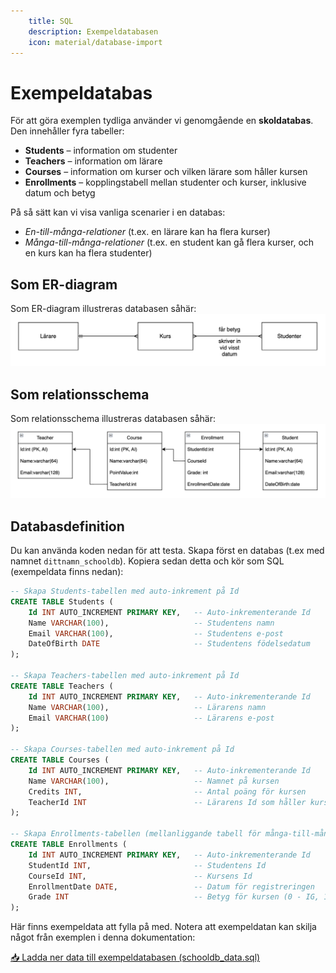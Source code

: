 ```yaml
---
    title: SQL
    description: Exempeldatabasen
    icon: material/database-import
---
```



# Exempeldatabas

För att göra exemplen tydliga använder vi genomgående en **skoldatabas**.  
Den innehåller fyra tabeller:  

- **Students** – information om studenter  
- **Teachers** – information om lärare  
- **Courses** – information om kurser och vilken lärare som håller kursen  
- **Enrollments** – kopplingstabell mellan studenter och kurser, inklusive datum och betyg  

På så sätt kan vi visa vanliga scenarier i en databas:  
- *En-till-många-relationer* (t.ex. en lärare kan ha flera kurser)  
- *Många-till-många-relationer* (t.ex. en student kan gå flera kurser, och en kurs kan ha flera studenter)  
## Som ER-diagram
Som ER-diagram illustreras databasen såhär:
![ER-diagram](../img/studentdb_ER.png)

## Som relationsschema
Som relationsschema illustreras databasen såhär:
![Relationsschema](../img/studentdb_rel.png)

## Databasdefinition
Du kan använda koden nedan för att testa. Skapa först en databas (t.ex med namnet `dittnamn_schooldb`). Kopiera sedan detta och kör som SQL (exempeldata finns nedan):
```sql
-- Skapa Students-tabellen med auto-inkrement på Id
CREATE TABLE Students (
    Id INT AUTO_INCREMENT PRIMARY KEY,   -- Auto-inkrementerande Id
    Name VARCHAR(100),                   -- Studentens namn
    Email VARCHAR(100),                  -- Studentens e-post
    DateOfBirth DATE                     -- Studentens födelsedatum
);

-- Skapa Teachers-tabellen med auto-inkrement på Id
CREATE TABLE Teachers (
    Id INT AUTO_INCREMENT PRIMARY KEY,   -- Auto-inkrementerande Id
    Name VARCHAR(100),                   -- Lärarens namn
    Email VARCHAR(100)                   -- Lärarens e-post
);

-- Skapa Courses-tabellen med auto-inkrement på Id
CREATE TABLE Courses (
    Id INT AUTO_INCREMENT PRIMARY KEY,   -- Auto-inkrementerande Id
    Name VARCHAR(100),                   -- Namnet på kursen
    Credits INT,                         -- Antal poäng för kursen
    TeacherId INT                        -- Lärarens Id som håller kursen
);

-- Skapa Enrollments-tabellen (mellanliggande tabell för många-till-många)
CREATE TABLE Enrollments (
    Id INT AUTO_INCREMENT PRIMARY KEY,   -- Auto-inkrementerande Id
    StudentId INT,                       -- Studentens Id
    CourseId INT,                        -- Kursens Id
    EnrollmentDate DATE,                 -- Datum för registreringen
    Grade INT                            -- Betyg för kursen (0 - IG, 1 - G, 2 - VG)
);
```

Här finns exempeldata att fylla på med. Notera att exempeldatan kan skilja något från exemplen i denna dokumentation:

[📥 Ladda ner data till exempeldatabasen (schooldb_data.sql)](schooldb_data.sql)
